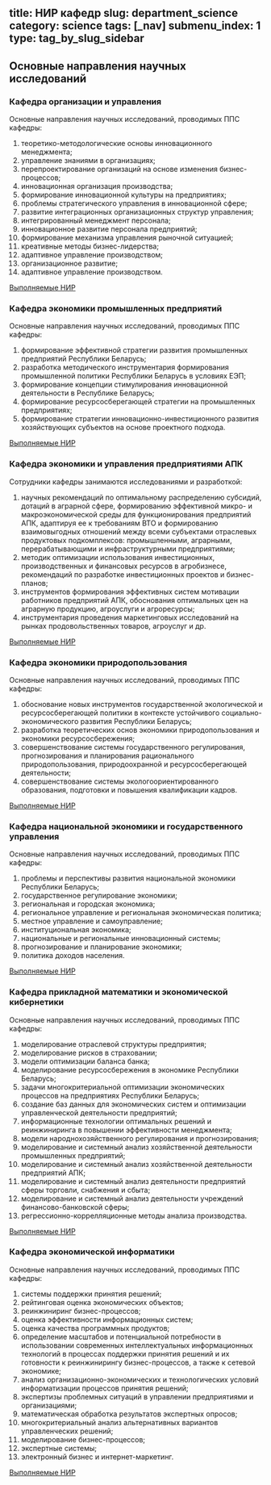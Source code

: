 title: НИР кафедр
slug: department_science
category: science
tags: [_nav]
submenu_index: 1
type: tag_by_slug_sidebar
---

## Основные направления научных исследований

### Кафедра организации и управления

Основные направления научных исследований, проводимых ППС кафедры:

1. теоретико-методологические основы инновационного менеджмента;
2. управление знаниями в организациях;
3. перепроектирование организаций на основе изменения бизнес-процессов;
4. инновационная организация производства;
5. формирование инновационной культуры на предприятиях;
6. проблемы стратегического управления в инновационной сфере;
7. развитие интеграционных организационных структур управления;
8. интегрированный менеджмент персонала;
9. инновационное развитие персонала предприятий;
10. формирование механизма управления рыночной ситуацией;
11. креативные методы бизнес-лидерства;
12. адаптивное управление производством;
13. организационное развитие;
14. адаптивное управление производством.

[Выполняемые НИР](/files/organization_and_management_nir.doc)

### Кафедра экономики промышленных предприятий

Основные направления научных исследований, проводимых ППС кафедры:

1. формирование эффективной стратегии развития промышленных предприятий Республики Беларусь;
2. разработка методического инструментария формирования промышленной политики Республики Беларусь в условиях ЕЭП;
3. формирование концепции стимулирования инновационной деятельности в Республике Беларусь;
4. формирование ресурсосберегающей стратегии на промышленных предприятиях;
5. формирование стратегии инновационно-инвестиционного развития хозяйствующих субъектов на основе проектного подхода.

[Выполняемые НИР](/files/industrial_economics_nir.doc)

### Кафедра экономики и управления предприятиями АПК

Сотрудники кафедры занимаются исследованиями и разработкой:

1. научных рекомендаций по оптимальному распределению субсидий, дотаций в аграрной сфере, формированию эффективной микро- и макроэкономической среды для функционирования предприятий АПК, адаптируя ее к требованиям ВТО и формированию взаимовыгодных отношений между всеми субъектами отраслевых продуктовых подкомплексов: промышленными, аграрными, перерабатывающими и инфраструктурными предприятиями;
2. методик оптимизации использования инвестиционных, производственных и финансовых ресурсов в агробизнесе, рекомендаций по разработке инвестиционных проектов и бизнес-планов;
3. инструментов формирования эффективных систем мотивации работников предприятий АПК, обоснования оптимальных цен на аграрную продукцию, агроуслуги и агроресурсы;
4. инструментария проведения маркетинговых исследований на рынках продовольственных товаров, агроуслуг и др.

[Выполняемые НИР](/files/agricultural_economics_nir.doc)

### Кафедра экономики природопользования

Основные направления научных исследований, проводимых ППС кафедры:

1. обоснование новых инструментов государственной экологической и ресурсосберегающей политики в контексте устойчивого социально-экономического развития Республики Беларусь;
2. разработка теоретических основ экономики природопользования и экономики ресурсосбережения;
3. совершенствование системы государственного регулирования, прогнозирования и планирования рационального природопользования, природоохранной и ресурсосберегающей деятельности;
4. совершенствование системы экологоориентированного образования, подготовки и повышения квалификации кадров.

[Выполняемые НИР](/files/environmental_economics_nir.doc)

### Кафедра национальной экономики и государственного управления

Основные направления научных исследований, проводимых ППС кафедры:

1. проблемы и перспективы развития национальной экономики Республики Беларусь;
2. государственное регулирование экономики;
3. региональная и городская экономика;
4. региональное управление и региональная экономическая политика;
5. местное управление и самоуправление;
6. институциональная экономика;
7. национальные и региональные инновационный системы;
8. прогнозирование и планирование экономики;
9. политика доходов населения.

[Выполняемые НИР](/files/national_economy_nir.doc)

### Кафедра прикладной математики и экономической кибернетики

Основные направления научных исследований, проводимых ППС кафедры:

1. моделирование отраслевой структуры предприятия;
2. моделирование рисков в страховании;
3. модели оптимизации баланса банка;
4. моделирование ресурсосбережения в экономике Республики Беларусь;
5. задачи многокритериальной оптимизации экономических процессов на предприятиях Республики Беларусь;
6. создание баз данных для экономических систем и оптимизации управленческой деятельности предприятий;
7. информационные технологии оптимальных решений и реинжиниринга в повышении эффективности менеджмента;
8. модели народнохозяйственного регулирования и прогнозирования;
9. моделирование и системный анализ хозяйственной деятельности промышленных предприятий;
10. моделирование и системный анализ хозяйственной деятельности предприятий АПК;
11. моделирование и системный анализ деятельности предприятий сферы торговли, снабжения и сбыта;
12. моделирование и системный анализ деятельности учреждений финансово-банковской сферы;
13. регрессионно-коррелляционные методы анализа производства.

[Выполняемые НИР](/files/economic_cybernetics_nir.doc)

### Кафедра экономической информатики

Основные направления научных исследований, проводимых ППС кафедры:

1. системы поддержки принятия решений;
2. рейтинговая оценка экономических объектов;
3. реинжиниринг бизнес-процессов;
4. оценка эффективности информационных систем;
5. оценка качества программных продуктов;
6. определение масштабов и потенциальной потребности в использовании современных интеллектуальных информационных технологий в процессах поддержки принятия решений и их готовности к реинжинирингу бизнес-процессов, а также к сетевой экономике;
7. анализ организационно-экономических и технологических условий информатизации процессов принятия решений;
8. экспертизы проблемных ситуаций в управлении предприятиями и организациями;
9. математическая обработка результатов экспертных опросов;
10. многокритериальный анализ альтернативных вариантов управленческих решений;
11. моделирование бизнес-процессов;
12. экспертные системы;
13. электронный бизнес и интернет-маркетинг.

[Выполняемые НИР](/files/economic_informatics_nir.doc)
